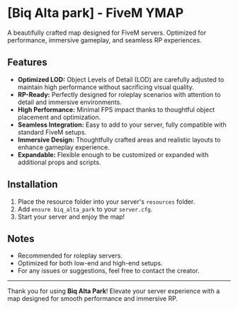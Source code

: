 # [Biq Alta park] - FiveM YMAP

A beautifully crafted map designed for FiveM servers. Optimized for performance, immersive gameplay, and seamless RP experiences.

## Features

- **Optimized LOD:** Object Levels of Detail (LOD) are carefully adjusted to maintain high performance without sacrificing visual quality.  
- **RP-Ready:** Perfectly designed for roleplay scenarios with attention to detail and immersive environments.  
- **High Performance:** Minimal FPS impact thanks to thoughtful object placement and optimization.  
- **Seamless Integration:** Easy to add to your server, fully compatible with standard FiveM setups.  
- **Immersive Design:** Thoughtfully crafted areas and realistic layouts to enhance gameplay experience.  
- **Expandable:** Flexible enough to be customized or expanded with additional props and scripts.  

## Installation

1. Place the resource folder into your server's `resources` folder.  
2. Add `ensure biq_alta_park` to your `server.cfg`.  
3. Start your server and enjoy the map!

## Notes

- Recommended for roleplay servers.  
- Optimized for both low-end and high-end setups.  
- For any issues or suggestions, feel free to contact the creator.

---

Thank you for using **Biq Alta Park**! Elevate your server experience with a map designed for smooth performance and immersive RP.

